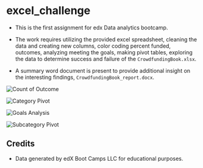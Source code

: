 # excel_challenge

- This is the first assignment for edx Data analytics bootcamp.

- The work requires utilizing the provided excel spreadsheet, cleaning the data and creating
new columns, color coding percent funded, outcomes, analyzing meeting the goals, making pivot tables, exploring the data to determine success and failure of the `CrowdfundingBook.xlsx`.

- A summary word document is present to provide additional insight on the interesting findings, `CrowdfundingBook_report.docx`.

![Count of Outcome](image.png)

![Category Pivot](image-1.png)

![Goals Analysis](image-2.png)

![Subcategory Pivot](image-3.png)

## Credits

- Data generated by edX Boot Camps LLC for educational purposes.
